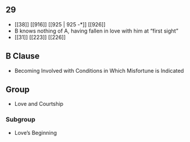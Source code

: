 ## 29
- [[38]] [[916]] [[925 | 925 -*]] [[926]] 
- B knows nothing of A, having fallen in love with him at “first sight”
- [[31]] [[223]] [[226]] 

## B Clause
- Becoming Involved with Conditions in Which Misfortune is Indicated

## Group
- Love and Courtship

### Subgroup
- Love’s Beginning

